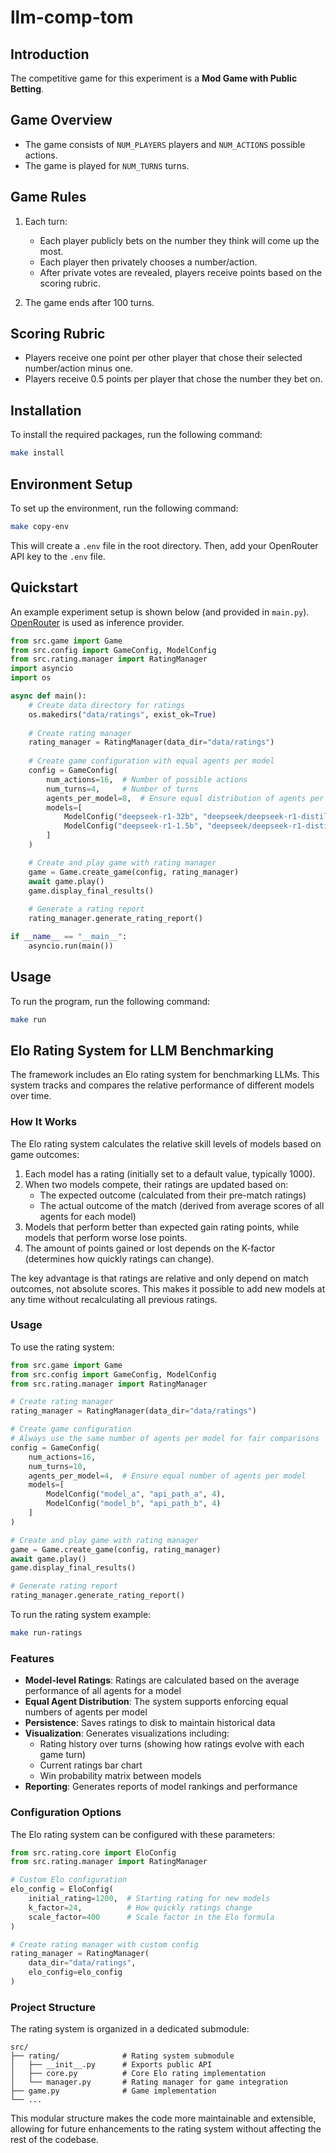 # llm-comp-tom

## Introduction

The competitive game for this experiment is a **Mod Game with Public Betting**.

## Game Overview
- The game consists of `NUM_PLAYERS` players and `NUM_ACTIONS` possible actions.
- The game is played for `NUM_TURNS` turns.

## Game Rules
1. Each turn:
   - Each player publicly bets on the number they think will come up the most.
   - Each player then privately chooses a number/action.
   - After private votes are revealed, players receive points based on the scoring rubric.

2. The game ends after 100 turns.

## Scoring Rubric
- Players receive one point per other player that chose their selected number/action minus one.
- Players receive 0.5 points per player that chose the number they bet on.

## Installation
To install the required packages, run the following command:
```bash
make install
```

## Environment Setup
To set up the environment, run the following command:
```bash
make copy-env
```
This will create a `.env` file in the root directory. Then, add your OpenRouter API key to the `.env` file.

## Quickstart

An example experiment setup is shown below (and provided in `main.py`). [OpenRouter](https://openrouter.ai/) is used as inference provider.

```python
from src.game import Game
from src.config import GameConfig, ModelConfig
from src.rating.manager import RatingManager
import asyncio
import os

async def main():
    # Create data directory for ratings
    os.makedirs("data/ratings", exist_ok=True)
    
    # Create rating manager
    rating_manager = RatingManager(data_dir="data/ratings")
    
    # Create game configuration with equal agents per model
    config = GameConfig(
        num_actions=16,  # Number of possible actions
        num_turns=4,     # Number of turns
        agents_per_model=8,  # Ensure equal distribution of agents per model
        models=[
            ModelConfig("deepseek-r1-32b", "deepseek/deepseek-r1-distill-qwen-32b", 8),
            ModelConfig("deepseek-r1-1.5b", "deepseek/deepseek-r1-distill-qwen-1.5b", 8)
        ]
    )

    # Create and play game with rating manager
    game = Game.create_game(config, rating_manager)
    await game.play()
    game.display_final_results()
    
    # Generate a rating report
    rating_manager.generate_rating_report()

if __name__ == "__main__":
    asyncio.run(main())
```

## Usage
To run the program, run the following command:
```bash
make run
```

## Elo Rating System for LLM Benchmarking

The framework includes an Elo rating system for benchmarking LLMs. This system tracks and compares the relative performance of different models over time.

### How It Works

The Elo rating system calculates the relative skill levels of models based on game outcomes:

1. Each model has a rating (initially set to a default value, typically 1000).
2. When two models compete, their ratings are updated based on:
   - The expected outcome (calculated from their pre-match ratings)
   - The actual outcome of the match (derived from average scores of all agents for each model)
3. Models that perform better than expected gain rating points, while models that perform worse lose points.
4. The amount of points gained or lost depends on the K-factor (determines how quickly ratings can change).

The key advantage is that ratings are relative and only depend on match outcomes, not absolute scores. This makes it possible to add new models at any time without recalculating all previous ratings.

### Usage

To use the rating system:

```python
from src.game import Game
from src.config import GameConfig, ModelConfig
from src.rating.manager import RatingManager

# Create rating manager
rating_manager = RatingManager(data_dir="data/ratings")

# Create game configuration 
# Always use the same number of agents per model for fair comparisons
config = GameConfig(
    num_actions=16,
    num_turns=10,
    agents_per_model=4,  # Ensure equal number of agents per model
    models=[
        ModelConfig("model_a", "api_path_a", 4),
        ModelConfig("model_b", "api_path_b", 4)
    ]
)

# Create and play game with rating manager
game = Game.create_game(config, rating_manager)
await game.play()
game.display_final_results()

# Generate rating report
rating_manager.generate_rating_report()
```

To run the rating system example:
```bash
make run-ratings
```

### Features

- **Model-level Ratings**: Ratings are calculated based on the average performance of all agents for a model
- **Equal Agent Distribution**: The system supports enforcing equal numbers of agents per model
- **Persistence**: Saves ratings to disk to maintain historical data
- **Visualization**: Generates visualizations including:
  - Rating history over turns (showing how ratings evolve with each game turn)
  - Current ratings bar chart
  - Win probability matrix between models
- **Reporting**: Generates reports of model rankings and performance

### Configuration Options

The Elo rating system can be configured with these parameters:

```python
from src.rating.core import EloConfig
from src.rating.manager import RatingManager

# Custom Elo configuration
elo_config = EloConfig(
    initial_rating=1200,  # Starting rating for new models
    k_factor=24,          # How quickly ratings change
    scale_factor=400      # Scale factor in the Elo formula
)

# Create rating manager with custom config
rating_manager = RatingManager(
    data_dir="data/ratings",
    elo_config=elo_config
)
```

### Project Structure

The rating system is organized in a dedicated submodule:

```
src/
├── rating/              # Rating system submodule
│   ├── __init__.py      # Exports public API
│   ├── core.py          # Core Elo rating implementation
│   └── manager.py       # Rating manager for game integration
├── game.py              # Game implementation
└── ...
```

This modular structure makes the code more maintainable and extensible, allowing for future enhancements to the rating system without affecting the rest of the codebase.
